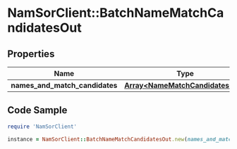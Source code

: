 # NamSorClient::BatchNameMatchCandidatesOut

## Properties
Name | Type | Description | Notes
------------ | ------------- | ------------- | -------------
**names_and_match_candidates** | [**Array&lt;NameMatchCandidatesOut&gt;**](NameMatchCandidatesOut.md) |  | [optional] 

## Code Sample

```ruby
require 'NamSorClient'

instance = NamSorClient::BatchNameMatchCandidatesOut.new(names_and_match_candidates: null)
```


